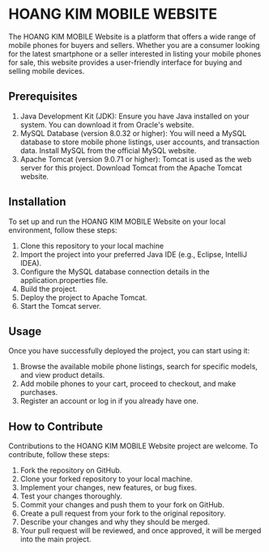 # HOANG KIM MOBILE WEBSITE
The HOANG KIM MOBILE Website is a platform that offers a wide range of mobile phones for buyers and sellers. Whether you are a consumer looking for the latest smartphone or a seller interested in listing your mobile phones for sale, this website provides a user-friendly interface for buying and selling mobile devices.

## Prerequisites
1. Java Development Kit (JDK): Ensure you have Java installed on your system. You can download it from Oracle's website.
2. MySQL Database (version 8.0.32 or higher): You will need a MySQL database to store mobile phone listings, user accounts, and transaction data. Install MySQL from the official MySQL website.
3. Apache Tomcat (version 9.0.71 or higher): Tomcat is used as the web server for this project. Download Tomcat from the Apache Tomcat website.

## Installation
To set up and run the HOANG KIM MOBILE Website on your local environment, follow these steps:
1. Clone this repository to your local machine
2. Import the project into your preferred Java IDE (e.g., Eclipse, IntelliJ IDEA).
3. Configure the MySQL database connection details in the application.properties file.
4. Build the project.
5. Deploy the project to Apache Tomcat.
6. Start the Tomcat server.

## Usage
Once you have successfully deployed the project, you can start using it:
1. Browse the available mobile phone listings, search for specific models, and view product details.
2. Add mobile phones to your cart, proceed to checkout, and make purchases.
3. Register an account or log in if you already have one.

## How to Contribute
Contributions to the HOANG KIM MOBILE Website project are welcome. To contribute, follow these steps:
1. Fork the repository on GitHub.
2. Clone your forked repository to your local machine.
3. Implement your changes, new features, or bug fixes.
4. Test your changes thoroughly.
5. Commit your changes and push them to your fork on GitHub.
6. Create a pull request from your fork to the original repository.
7. Describe your changes and why they should be merged.
8. Your pull request will be reviewed, and once approved, it will be merged into the main project.

